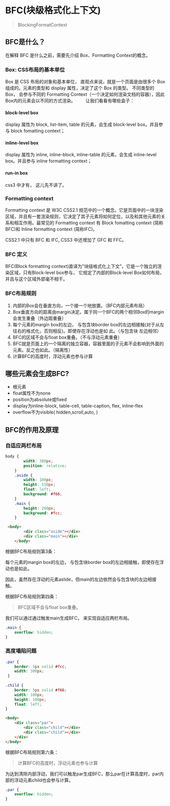 # BFC(块级格式化上下文)

>  BlockingFormatContext



## BFC是什么？

在解释 BFC 是什么之前，需要先介绍 Box、Formatting Context的概念。

### Box: CSS布局的基本单位

Box 是 CSS 布局的对象和基本单位， 直观点来说，就是一个页面是由很多个 Box 组成的。元素的类型和 display 属性，决定了这个 Box 的类型。 不同类型的 Box， 会参与不同的 Formatting Context（一个决定如何渲染文档的容器），因此Box内的元素会以不同的方式渲染。
　　让我们看看有哪些盒子：

#### **block-level box**

display 属性为 block, list-item, table 的元素，会生成 block-level box。并且参与 block fomatting context；

#### **inline-level box**

display 属性为 inline, inline-block, inline-table 的元素，会生成 inline-level box。并且参与 inline formatting context；

#### **run-in box**

css3 中才有， 这儿先不讲了。

### Formatting context

Formatting context 是 W3C CSS2.1 规范中的一个概念。它是页面中的一块渲染区域，并且有一套渲染规则，它决定了其子元素将如何定位，以及和其他元素的关系和相互作用。最常见的 Formatting context 有 Block fomatting context (简称BFC)和 Inline formatting context (简称IFC)。

CSS2.1 中只有 BFC 和 IFC, CSS3 中还增加了 GFC 和 FFC。



### BFC 定义

BFC(Block formatting context)直译为"块级格式化上下文"。它是一个独立的渲染区域，只有Block-level box参与， 它规定了内部的Block-level Box如何布局，并且与这个区域外部毫不相干。

### BFC布局规则

1. 内部的Box会在垂直方向，一个接一个地放置。（BFC内部元素布局）
2. Box垂直方向的距离由margin决定。属于同一个BFC的两个相邻Box的margin会发生重叠（外边距重叠）
3. 每个元素的margin box的左边， 与包含块border box的左边相接触(对于从左往右的格式化，否则相反)。即使存在浮动也是如 此。（与包含块 左边相邻）
4. BFC的区域不会与float box重叠。（不与浮动元素重叠）
5. BFC就是页面上的一个隔离的独立容器，容器里面的子元素不会影响到外面的元素。反之也如此。（隔离性）
6. 计算BFC的高度时，浮动元素也参与计算





## 哪些元素会生成BFC?

- 根元素
- float属性不为none
- position为absolute或fixed
- display为inline-block, table-cell, table-caption, flex, inline-flex
- overflow不为visible( hidden,scroll,auto, )

## BFC的作用及原理

### 自适应两栏布局

```css
body {
        width: 300px;
        position: relative;
    }
    .aside {
        width: 100px;
        height: 150px;
        float: left;
        background: #f66;
    }
    .main {
        height: 200px;
        background: #fcc;
    }
```



```html
 <body>
        <div class="aside"></div>
        <div class="main"></div>
    </body>
```

根据BFC布局规则第3条：

每个元素的margin box的左边， 与包含块border box的左边相接触，即使存在浮动也是如此。

因此，虽然存在浮动的元素aslide，但main的左边依然会与包含块的左边相接触。

根据BFC布局规则第四条：

> BFC区域不会与float box重叠。

我们可以通过通过触发main生成BFC， 来实现自适应两栏布局。

```css
.main {
    overflow: hidden;
}
```



### 高度塌陷问题

```css
.par {
    border: 5px solid #fcc;
    width: 300px;
 }
 
.child {
    border: 5px solid #f66;
    width: 100px;
    height: 100px;
    float: left;
}
```

```html
<body>
    <div class="par">
        <div class="child"></div>
        <div class="child"></div>
    </div>
</body>
```

根据BFC布局规则第六条：

> 计算BFC的高度时，浮动元素也参与计算

为达到清除内部浮动，我们可以触发par生成BFC，那么par在计算高度时，par内部的浮动元素child也会参与计算。

```css
.par {
    overflow: hidden;
}
```

